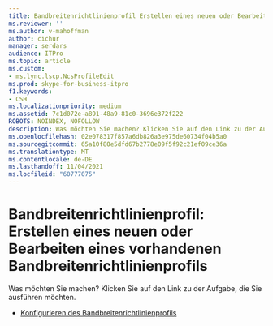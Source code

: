 ```yaml
---
title: Bandbreitenrichtlinienprofil Erstellen eines neuen oder Bearbeiten eines vorhandenen Bandbreitenrichtlinienprofils
ms.reviewer: ''
ms.author: v-mahoffman
author: cichur
manager: serdars
audience: ITPro
ms.topic: article
ms.custom:
- ms.lync.lscp.NcsProfileEdit
ms.prod: skype-for-business-itpro
f1.keywords:
- CSH
ms.localizationpriority: medium
ms.assetid: 7c1d072e-a891-48a9-81c0-3696e372f222
ROBOTS: NOINDEX, NOFOLLOW
description: Was möchten Sie machen? Klicken Sie auf den Link zu der Aufgabe, die Sie ausführen möchten.
ms.openlocfilehash: 02e078317f857a6db826a3e975de60734f04b5a0
ms.sourcegitcommit: 65a10f80e5dfd67b2778e09f5f92c21ef09ce36a
ms.translationtype: MT
ms.contentlocale: de-DE
ms.lasthandoff: 11/04/2021
ms.locfileid: "60777075"
---
```

# <a name="bandwidth-policy-profile-create-new-or-edit-existing"></a>Bandbreitenrichtlinienprofil: Erstellen eines neuen oder Bearbeiten eines vorhandenen Bandbreitenrichtlinienprofils

Was möchten Sie machen? Klicken Sie auf den Link zu der Aufgabe, die Sie ausführen möchten.

- [Konfigurieren des Bandbreitenrichtlinienprofils](/previous-versions/office/lync-server-2013/lync-server-2013-creating-or-modifying-bandwidth-policy-profiles)